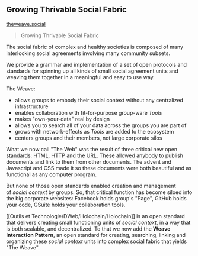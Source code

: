 ## Growing Thrivable Social Fabric

[theweave.social](https://theweave.social)
> Growing Thrivable Social Fabric

The social fabric of complex and healthy societies is composed of many interlocking social agreements involving many community subsets.

We provide a grammar and implementation of a set of open protocols and standards for spinning up all kinds of small social agreement units and weaving them together in a meaningful and easy to use way.

The Weave:

- allows groups to embody their social context without any centralized infrastructure
- enables collaboration with fit-for-purpose group-ware _Tools_
- makes "own-your-data" real by design
- allows you to search all of your data across the groups you are part of
- grows with network-effects as _Tools_ are added to the ecosystem
- centers groups and their members, not large corporate silos

What we now call "The Web" was the result of three critical new open standards: HTML, HTTP and the URL. These allowed anybody to publish documents and link to them from other documents. The advent and Javascript and CSS made it so these documents were both beautiful and as functional as any computer program.

But none of those open standards enabled creation and management of _social context_ by groups. So, that critical function has become siloed into the big corporate websites: Facebook holds group's "Page", GitHub holds your code, GSuite holds your collaboration tools.

[[Outils et Technologie/DWeb/Holochain/Holochain]] is an open standard that delivers creating small functioning units of _social context_, in a way that is both scalable, and decentralized. To that we now add the **Weave Interaction Pattern**, an open standard for creating, searching, linking and organizing these _social context_ units into complex social fabric that yields "The Weave".
